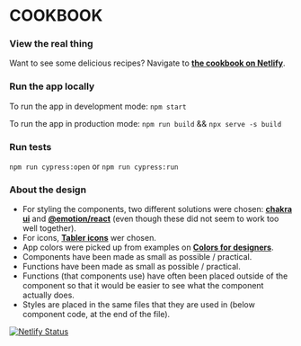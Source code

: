 # COOKBOOK

### View the real thing

Want to see some delicious recipes? Navigate to **[the cookbook on Netlify](https://cookbook-keittokirja.netlify.app)**.

### Run the app locally

To run the app in development mode:
`npm start`

To run the app in production mode:
`npm run build`
&&
`npx serve -s build`

### Run tests

`npm run cypress:open` or `npm run cypress:run`

### About the design

- For styling the components, two different solutions were chosen: **[chakra ui](https://chakra-ui.com)** and **[@emotion/react](https://www.npmjs.com/package/@emotion/react)** (even though these did not seem to work too well together).
- For icons, **[Tabler icons](https://react-icons.github.io/react-icons/icons/tb/)** wer chosen.
- App colors were picked up from examples on **[Colors for designers](https://colorhunt.co/)**.
- Components have been made as small as possible / practical.
- Functions have been made as small as possible / practical.
- Functions (that components use) have often been placed outside of the component so that it would be easier to see what the component actually does.
- Styles are placed in the same files that they are used in (below component code, at the end of the file).

[![Netlify Status](https://api.netlify.com/api/v1/badges/17087ce1-9cd2-47a8-b7e2-9d81c06f9ad6/deploy-status)](https://app.netlify.com/sites/cookbook-keittokirja/deploys)
